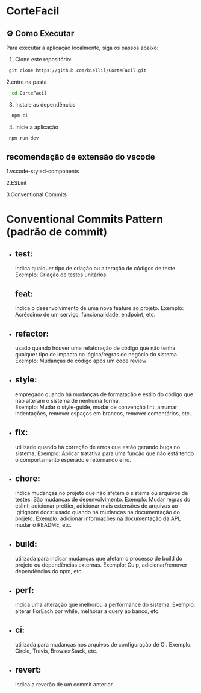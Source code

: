 <h1> CorteFacil </h1>

## ⚙️ Como Executar

Para executar a aplicação localmente, siga os passos abaixo:

1. Clone este repositório:

```bash
 git clone https://github.com/biellil/CorteFacil.git
```
2.entre na pasta
```bash
  cd CorteFacil

```

3. Instale as dependências

```bash
  npm ci
```

4. Inicie a aplicação

```bash
 npm run dev
```
## recomendação de extensão do vscode

1.vscode-styled-components

2.ESLint

3.Conventional Commits


# Conventional Commits Pattern (padrão de commit)
<ul>
<li><h2>test:</h2> indica qualquer tipo de criação ou alteração de códigos de teste. Exemplo: Criação de testes unitários.</li>
<h2>feat:</h2> indica o desenvolvimento de uma nova feature ao projeto. Exemplo: Acréscimo de um serviço, funcionalidade, endpoint, etc.
<li>
<h2>refactor:</h2> usado quando houver uma refatoração de código que não tenha qualquer tipo de impacto na lógica/regras de negócio do sistema. Exemplo: Mudanças de código após um code review
</li><li>
<h2>style:</h2> empregado quando há mudanças de formatação e estilo do código que não alteram o sistema de nenhuma forma.
<br/>
Exemplo: Mudar o style-guide, mudar de convenção lint, arrumar indentações, remover espaços em brancos, remover comentários, etc..
</li><li>
<h2>fix:</h2> utilizado quando há correção de erros que estão gerando bugs no sistema.
Exemplo: Aplicar tratativa para uma função que não está tendo o comportamento esperado e retornando erro.
</li><li>
<h2>chore:</h2> indica mudanças no projeto que não afetem o sistema ou arquivos de testes. São mudanças de desenvolvimento.
Exemplo: Mudar regras do eslint, adicionar prettier, adicionar mais extensões de arquivos ao .gitignore
docs: usado quando há mudanças na documentação do projeto.
Exemplo: adicionar informações na documentação da API, mudar o README, etc.
</li><li>
<h2>build:</h2> utilizada para indicar mudanças que afetam o processo de build do projeto ou dependências externas.
Exemplo: Gulp, adicionar/remover dependências do npm, etc.
</li><li>
<h2>perf:</h2> indica uma alteração que melhorou a performance do sistema.
Exemplo: alterar ForEach por while, melhorar a query ao banco, etc.
</li><li>
<h2>ci:</h2> utilizada para mudanças nos arquivos de configuração de CI.
Exemplo: Circle, Travis, BrowserStack, etc.
</li><li>
<h2>revert:</h2> indica a reverão de um commit anterior.
</li><ul>